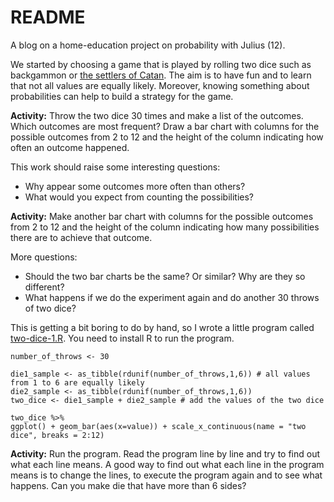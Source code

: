 # README

A blog on a home-education project on probability with Julius (12).

We started by choosing a game that is played by rolling two dice such as backgammon or [the settlers of Catan](https://en.wikipedia.org/wiki/Catan). The aim is to have fun and to learn that not all values are equally likely. Moreover, knowing something about probabilities can help to build a strategy for the game.

**Activity:** Throw the two dice 30 times and make a list of the outcomes. Which outcomes are most frequent? Draw a bar chart with columns for the possible outcomes from 2 to 12 and the height of the column indicating how often an outcome happened.

This work should raise some interesting questions:
- Why appear some outcomes more often than others?
- What would you expect from counting the possibilities?

**Activity:** Make another bar chart with columns for the possible outcomes from 2 to 12 and the height of the column indicating how many possibilities there are to achieve that outcome.

More questions:
- Should the two bar charts be the same? Or similar? Why are they so different?
- What happens if we do the experiment again and do another 30 throws of two dice?

This is getting a bit boring to do by hand, so I wrote a little program called [two-dice-1.R](https://github.com/alexhkurz/introduction-to-probability/blob/master/src/two-dice-1.R). You need to install R to run the program.

    number_of_throws <- 30 

    die1_sample <- as_tibble(rdunif(number_of_throws,1,6)) # all values from 1 to 6 are equally likely
    die2_sample <- as_tibble(rdunif(number_of_throws,1,6))
    two_dice <- die1_sample + die2_sample # add the values of the two dice

    two_dice %>%  
    ggplot() + geom_bar(aes(x=value)) + scale_x_continuous(name = "two dice", breaks = 2:12)

**Activity:** Run the program. Read the program line by line and try to find out what each line means. A good way to find out what each line in the program means is to change the lines, to execute the program again and to see what happens. Can you make die that have more than 6 sides?



